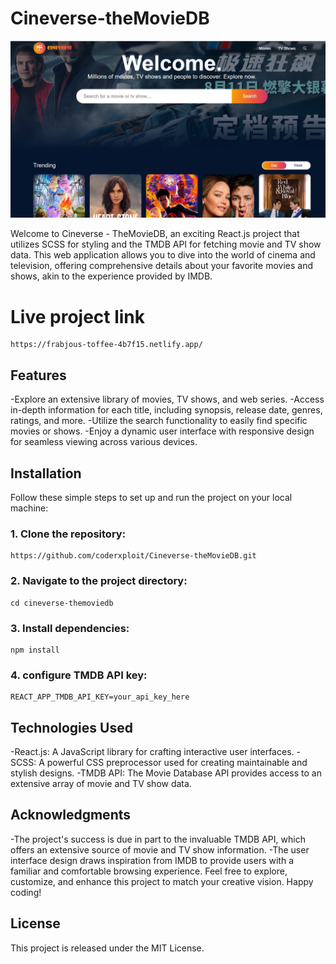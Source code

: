 # Cineverse-theMovieDB

![Cineverse-theMovieDB](https://github.com/coderxploit/Cineverse-theMovieDB/blob/main/src/assets/Screenshot%202023-08-15%20195455.png)

Welcome to Cineverse - TheMovieDB, an exciting React.js project that utilizes SCSS for styling and the TMDB API for fetching movie and TV show data. This web application allows you to dive into the world of cinema and television, offering comprehensive details about your favorite movies and shows, akin to the experience provided by IMDB.

# Live project link
```
https://frabjous-toffee-4b7f15.netlify.app/
```
## Features
-Explore an extensive library of movies, TV shows, and web series.
-Access in-depth information for each title, including synopsis, release date, genres, ratings, and more.
-Utilize the search functionality to easily find specific movies or shows.
-Enjoy a dynamic user interface with responsive design for seamless viewing across various devices.


## Installation

Follow these simple steps to set up and run the project on your local machine:

### 1. Clone the repository:
```
https://github.com/coderxploit/Cineverse-theMovieDB.git
```

### 2. Navigate to the project directory:

```
cd cineverse-themoviedb
```

### 3. Install dependencies:
```
npm install
```

### 4. configure TMDB API key:
```
REACT_APP_TMDB_API_KEY=your_api_key_here

```


## Technologies Used
-React.js: A JavaScript library for crafting interactive user interfaces.
-SCSS: A powerful CSS preprocessor used for creating maintainable and stylish designs.
-TMDB API: The Movie Database API provides access to an extensive array of movie and TV show data.

## Acknowledgments
-The project's success is due in part to the invaluable TMDB API, which offers an extensive source of movie and TV show information.
-The user interface design draws inspiration from IMDB to provide users with a familiar and comfortable browsing experience.
Feel free to explore, customize, and enhance this project to match your creative vision. Happy coding!

## License
This project is released under the MIT License.




